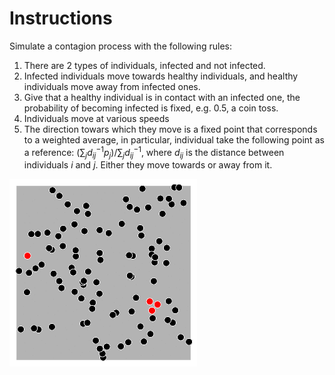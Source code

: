 # Instructions

Simulate a contagion process with the following rules:

1.  There are 2 types of individuals, infected and not infected.
2.  Infected individuals move towards healthy individuals, and healthy
    individuals move away from infected ones.
3.  Give that a healthy individual is in contact with an infected one, the
    probability of becoming infected is fixed, e.g. 0.5, a coin toss.
4.  Individuals move at various speeds
5.  The direction towars which they move is a fixed point that corresponds to a
    weighted average, in particular, individual take the following point as a
    reference:
    $(\sum_j d_{ij}^{-1}p_j) / \sum_j d_{ij}^{-1}$, where $d_{ij}$ is the distance between individuals $i$ and $j$.
    Either they move towards or away from it.
    
![Fear the Walking Dead](walking-dead.gif)